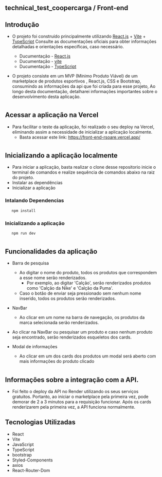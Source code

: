 ## technical_test_coopercarga / Front-end

## Introdução
- O projeto foi construído principalmente utilizando [React.js](https://react.dev/) + [Vite](https://vitejs.dev/guide/) + [TypeScript](https://www.typescriptlang.org/) Consulte as documentações oficiais para obter informações detalhadas e orientações específicas, caso necessário.
  - Ducumentação - [React.js](https://react.dev/) 
  - Ducumentação - [vite](https://vitejs.dev/guide/)
  - Ducumentação - [TypeScript](https://www.typescriptlang.org/)

- O projeto consiste em um MVP (Mínimo Produto Viável) de um marketplace de produtos esportivos , React.js, CSS e Bootstrap, consumindo as informações da api que foi criada para esse projeto, Ao longo desta documentação, detalharei informações importantes sobre o desenvolvimento desta aplicação.

#

## Acessar a aplicação na Vercel
- Para facilitar o teste da aplicação, foi realizado o seu deploy na Vercel, eliminando assim a necessidade de inicializar a aplicação localmente.
  - Basta acessar este link: https://front-end-rsoare.vercel.app/
#

## Inicializando a aplicação localmente

- Para iniciar a aplicação, basta realizar o clone desse repositorio inicie o terminal de comandos e realize sequência de comandos abaixo na raiz do projeto.
 - Instalar as dependências
 - Inicializar a aplicação

### Intalando Dependencias 
```bash
   npm install
```

### Inicializando a aplicação
```bash
   npm run dev
```

#

## Funcionalidades da aplicação
- Barra de pesquisa
   - Ao digitar o nome do produto, todos os produtos que correspondem a esse nome serão renderizados.
        - Por exemplo, ao digitar 'Calção', serão renderizados produtos como 'Calção da Nike' e 'Calção da Puma'.        
   -  Caso o botão de enviar seja pressionado sem nenhum nome inserido, todos os produtos serão renderizados.
 
- NavBar
     - Ao clicar em um nome na barra de navegação, os produtos da marca selecionada serão renderizados.

- Ao clicar na NavBar ou pesquisar um produto e caso nenhum produto seja encontrado, serão renderizados esqueletos dos cards.

- Modal de informações
    - Ao clicar em um dos cards dos produtos um modal será aberto com mais informações do produto clicado 
#

## Informações sobre a integração com a API.

- Foi feito o deploy da API no Render utilizando os seus serviços gratuitos. Portanto, ao iniciar o marketplace pela primeira vez, pode demorar de 2 a 3 minutos para a requisição funcionar. Após os cards renderizarem pela primeira vez, a API funciona normalmente. 


## Tecnologias Utilizadas
- React
- Vite
- JavaScript
- TypeScript
- bootstrap
- Styled-Components
- axios
- React-Router-Dom


